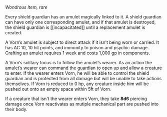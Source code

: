 _Wondrous Item, rare_

Every shield guardian has an amulet magically linked to it. A shield guardian can have only one corresponding amulet, and if that amulet is destroyed, the shield guardian is [[incapacitated]] until a replacement amulet is created.

A Vorn’s amulet is subject to direct attack if it isn’t being worn or carried. It has AC 10, 10 hit points, and immunity to poison and psychic damage. Crafting an amulet requires 1 week and costs 1,000 gp in components.

A Vorn’s solitary focus is to follow the amulet’s wearer. As an action the amulet’s wearer can command the guardian to open up and allow a creature to enter. If the wearer enters Vorn, he will be able to control the shield guardian and is protected from all damage but will be unable to take actions themselves. If Vorn is reduced to 0 hp, any creature inside him will be pushed out onto an empty space within 5ft of Vorn.  
  
If a creature that isn't the wearer enters Vorn, they take **8d6** piercing damage once Vorn reactivates as mutiple mechanical part are pushed into their body.